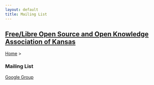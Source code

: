 ```yaml
---
layout: default
title: Mailing List
---
```


## [Free/Libre Open Source and Open Knowledge Association of Kansas](http://www.openkansas.us/)

[Home](/home)‎ > ‎

###  Mailing List
[Google Group](https://groups.google.com/forum/#!forum/flosokaks)

